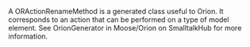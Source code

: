 A ORActionRenameMethod is a generated class useful to Orion. It corresponds to an action that can be performed on a type of model element. See OrionGenerator in Moose/Orion on SmalltalkHub for more information.
